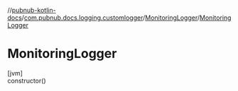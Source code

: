 //[pubnub-kotlin-docs](../../../index.md)/[com.pubnub.docs.logging.customlogger](../index.md)/[MonitoringLogger](index.md)/[MonitoringLogger](-monitoring-logger.md)

# MonitoringLogger

[jvm]\
constructor()
